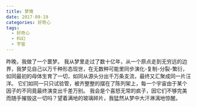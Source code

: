 ```yaml
---
title: 梦境
date: 2017-09-19
categories: 好奇心
tags:
  - 好奇心
  - 科幻
  - 宇宙
---
```


昨晚，我做了一个噩梦。<!--more-->
我从梦里走过了数十亿年，从一个原点走到无穷远的边界，我梦见自己以万千种形态现世，在无数种可能里同步演化-复制-分裂-繁衍，如同最初的母体生育了一切，如同从源头分出千万条支流，最终又汇聚成同一片汪洋。
它们如同一只只试验管，被齐整整的摆在了陈列架上，每一个宇宙由于某个因子的不同竟最终演变出千差万别。
我会是个喜怒无常的疯子，因它们不够完美而随手摧毁这一切吗？望着满地的玻璃碎片，我猛然从梦中大汗淋漓地惊醒。